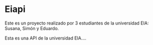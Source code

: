# Eiapi

Este es un proyecto realizado por 3 estudiantes de la universidad EIA: Susana, Simón y Eduardo.

Esta es una API de la universidad EIA....
